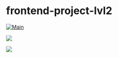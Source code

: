 # frontend-project-lvl2

[![Main](https://github.com/maletinchess/frontend-project-lvl2/workflows/Main/badge.svg)](https://github.com/maletinchess/frontend-project-lvl2/actions)

<a href="https://asciinema.org/a/1fz4vIGMPZi3U2crHprm99toq?speed=3" target="_blank"><img src="https://asciinema.org/a/1fz4vIGMPZi3U2crHprm99toq.svg" /></a>

<a href="https://asciinema.org/a/qH3VdiDDSA9JjL9m2J5qH7maY?speed=3" target="_blank"><img src="https://asciinema.org/a/qH3VdiDDSA9JjL9m2J5qH7maY.svg" /></a>
